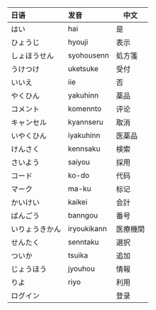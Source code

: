 | 日语           | 发音        | 中文     |
| :------------- | :---------- | -------- |
| はい           | hai         | 是       |
| ひょうじ       | hyouji      | 表示     |
| しょほうせん   | syohousenn  | 処方箋   |
| うけつけ       | uketsuke    | 受付     |
| いいえ         | iie         | 否       |
| やくひん       | yakuhinn    | 薬品     |
| コメント       | komennto    | 评论     |
| キャンセル     | kyannseru   | 取消     |
| いやくひん     | iyakuhinn   | 医薬品   |
| けんさく       | kennsaku    | 検索     |
| さいよう       | saiyou      | 採用     |
| コード         | ko-do       | 代码     |
| マーク         | ma-ku       | 标记     |
| かいけい       | kaikei      | 会計     |
| ばんごう       | banngou     | 番号     |
| いりょうきかん | iryoukikann | 医療機関 |
| せんたく       | senntaku    | 選択     |
| ついか         | tsuika      | 追加     |
| じょうほう     | jyouhou     | 情報     |
| りよ           | riyo        | 利用     |
| ログイン       |             | 登录     |

